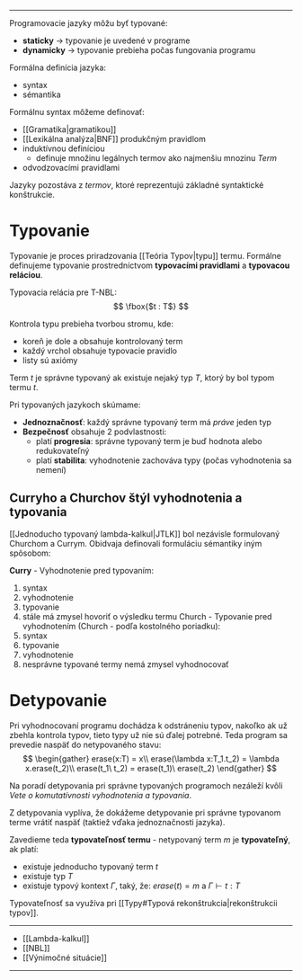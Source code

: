 ***********
Programovacie jazyky môžu byť typované:
- **staticky** $\rightarrow$ typovanie je uvedené v programe
- **dynamicky** $\rightarrow$ typovanie prebieha počas fungovania programu

Formálna definícia jazyka:
- syntax
- sémantika

Formálnu syntax môžeme definovať:
- [[Gramatika|gramatikou]]
- [[Lexikálna analýza|BNF]] produkčným pravidlom
- induktívnou definíciou
	- definuje množinu legálnych termov ako najmenšiu mnozinu $Term$
- odvodzovacími pravidlami

Jazyky pozostáva z *termov*, ktoré reprezentujú základné syntaktické konštrukcie.

# Typovanie
Typovanie je proces priradzovania [[Teória Typov|typu]] termu.
Formálne definujeme typovanie prostredníctvom **typovacími pravidlami** a **typovacou reláciou**.

Typovacia relácia pre T-NBL:
$$
\fbox{$t : T$}
$$


Kontrola typu prebieha tvorbou stromu, kde:
- koreň je dole a obsahuje kontrolovaný term
- každý vrchol obsahuje typovacie pravidlo
- listy sú axiómy

Term $t$ je správne typovaný ak existuje nejaký typ $T$, ktorý by bol typom termu $t$.

Pri typovaných jazykoch skúmame:
- **Jednoznačnosť**: každý správne typovaný term má *práve* jeden typ
- **Bezpečnosť** obsahuje 2 podvlastnosti:
	- platí **progresia**: správne typovaný term je buď hodnota alebo redukovateľný
	- platí **stabilita**: vyhodnotenie zachováva typy (počas vyhodnotenia sa nemení)

## Curryho a Churchov štýl vyhodnotenia a typovania

[[Jednoducho typovaný lambda-kalkul|JTLK]]  bol nezávisle formulovaný Churchom a Currym. Obidvaja definovali formuláciu sémantiky iným spôsobom:

**Curry** - Vyhodnotenie pred typovaním:
1. syntax
2. vyhodnotenie
3. typovanie
4. stále má zmysel hovoriť o výsledku termu
Church - Typovanie pred vyhodnotením (Church - podľa kostolného poriadku):
1. syntax
2. typovanie
3. vyhodnotenie
4. nesprávne typované termy nemá zmysel vyhodnocovať
# Detypovanie
Pri vyhodnocovaní programu dochádza k odstráneniu typov, nakoľko ak už zbehla kontrola typov, tieto typy už nie sú ďalej potrebné. Teda program sa prevedie naspäť do netypovaného stavu:
$$
\begin{gather}
erase(x:T) = x\\
erase(\lambda x:T_1.t_2) = \lambda x.erase(t_2)\\
erase(t_1\ t_2) = erase(t_1)\ erase(t_2)
\end{gather}
$$

Na poradí detypovania pri správne typovaných programoch nezáleží kvôli *Vete o komutatívnosti vyhodnotenia a typovania*.

Z detypovania vyplíva, že dokážeme detypovanie pri správne typovanom terme vrátiť naspäť (taktiež vďaka jednoznačnosti jazyka).

Zavedieme teda **typovateľnosť termu** - netypovaný term $m$ je **typovateľný**, ak platí:
- existuje jednoducho typovaný term $t$
- existuje typ $T$
- existuje typový kontext $\Gamma$, taký, že: $erase(t) = m$ a $\Gamma \vdash t : T$

Typovateľnosť sa využíva pri [[Typy#Typová rekonštrukcia|rekonštrukcii typov]].

---
- [[Lambda-kalkul]]
- [[NBL]]
- [[Výnimočné situácie]]
---